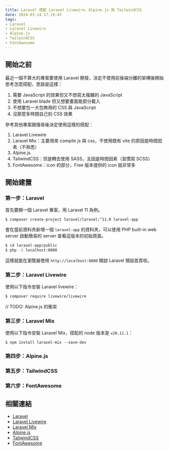 ```yaml
---
title: Laravel 搭配 Laravel Livewire、Alpine.js 與 TailwindCSS
date: 2024-03-24 17:19:43
tags:
- Laravel
- Laravel Livewire
- Alpine.js
- TailwindCSS
- FontAwesome
---
```


## 開始之前

最近一個不算大的專案要使用 Laravel 開發，決定不使用前後端分離的架構後開始思考怎麼搭配，思路是這樣：

1. 需要 JavaScript 的效果但又不想寫太複雜的 JavaScript
1. 使用 Laravel blade 但又想要畫面能部分載入
1. 不想要包一大包無用的 CSS 與 JavaScript
1. 沒那麼多時間自己刻 CSS 效果

參考其他專案跟搜尋後決定使用這樣的搭配：

1. Laravel Livewire
1. Laravel Mix：主要用來 compile js 與 css，不使用既有 vite 的原因是時間因素（不熟悉）
1. Alpine.js
1. TailwindCSS：但是轉去使用 SASS，主因是時間因素（習慣寫 SCSS）
1. FontAwesome：icon 的部分，Free 版本提供的 icon 就非常多

## 開始建置

### 第一步：Laravel

首先要開一個 Laravel 專案，用 Laravel 11 為例。

```bash=
$ composer create-project laravel/laravel:^11.0 laravel-app
```

會在當前資料夾新增一個 `laravel-app` 的資料夾，可以使用 PHP built-in web server 啟動簡易的 server 查看這版本的初始頁面。

```bash
$ cd laravel-app/public
$ php -S localhost:8080
```

這樣就能在瀏覽器使用 `http://localhost:8080` 開啟 Laravel 預設首頁啦。

### 第二步：Laravel Livewire

使用以下指令安裝 Laravel livewire：

```bash
$ composer require livewire/livewire
```

// TODO: Alpine.js 的衝突

### 第三步：Laravel Mix

使用以下指令安裝 Laravel Mix，搭配的 node 版本是 `v20.11.1`：

```
$ npm install laravel-mix --save-dev
```

### 第四步：Alpine.js

### 第五步：TailwindCSS

### 第六步：FontAwesome

## 相關連結

- [Laravel](https://laravel.com)
- [Laravel Livewire](https://livewire.laravel.com)
- [Laravel Mix](https://laravel-mix.com)
- [Alpine.js](https://alpinejs.dev)
- [TailwindCSS](https://tailwindcss.com)
- [FontAwesome](https://fontawesome.com)
